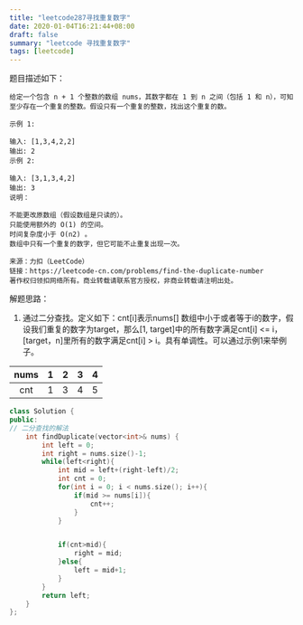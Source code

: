 ```yaml
---
title: "leetcode287寻找重复数字"
date: 2020-01-04T16:21:44+08:00
draft: false
summary: "leetcode 寻找重复数字"
tags: [leetcode]
---
```


题目描述如下：

```
给定一个包含 n + 1 个整数的数组 nums，其数字都在 1 到 n 之间（包括 1 和 n），可知至少存在一个重复的整数。假设只有一个重复的整数，找出这个重复的数。

示例 1:

输入: [1,3,4,2,2]
输出: 2
示例 2:

输入: [3,1,3,4,2]
输出: 3
说明：

不能更改原数组（假设数组是只读的）。
只能使用额外的 O(1) 的空间。
时间复杂度小于 O(n2) 。
数组中只有一个重复的数字，但它可能不止重复出现一次。

来源：力扣（LeetCode）
链接：https://leetcode-cn.com/problems/find-the-duplicate-number
著作权归领扣网络所有。商业转载请联系官方授权，非商业转载请注明出处。
```

解题思路：

1. 通过二分查找。定义如下：cnt[i]表示nums[] 数组中小于或者等于i的数字，假设我们重复的数字为target，那么[1, target]中的所有数字满足cnt[i] <= i，[target，n]里所有的数字满足cnt[i] > i。具有单调性。可以通过示例1来举例子。

| nums |  1   |  2   |  3   |  4   |
| :--: | :--: | :--: | :--: | :--: |
| cnt  |  1   |  3   |  4   |  5   |

```c++
class Solution {
public:
// 二分查找的解法
    int findDuplicate(vector<int>& nums) {
        int left = 0;
        int right = nums.size()-1;
        while(left<right){
            int mid = left+(right-left)/2;
            int cnt = 0;
            for(int i = 0; i < nums.size(); i++){
                if(mid >= nums[i]){
                    cnt++;
                }
            }


            if(cnt>mid){
                right = mid;
            }else{
                left = mid+1;
            }
        }
        return left;
    }
}; 
```

